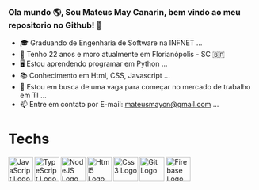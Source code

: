 ### Ola mundo 🌎, Sou Mateus May Canarin, bem vindo ao meu repositorio no Github! 🧠

  
- 🎓 Graduando de Engenharia de Software na INFNET ...
- 👨 Tenho 22 anos e moro atualmente em Florianópolis - SC 🇧🇷
- 🖥️ Estou aprendendo programar em Python ...
- 📚 Conhecimento em Html, CSS, Javascript ...
- 🏢 Estou em busca de uma vaga para começar no mercado de trabalho em TI ...
- 📫 Entre em contato por E-mail: mateusmaycn@gmail.com ...

<h1>Techs</h1>
<img src="https://cdn.jsdelivr.net/gh/devicons/devicon/icons/javascript/javascript-original.svg" alt="JavaScript Logo" width="50" height="50" align="left"/>
<img src="https://cdn.jsdelivr.net/gh/devicons/devicon/icons/typescript/typescript-original.svg" alt="TypeScript Logo" width="50" height="50" align="left"/>
<img src="https://cdn.jsdelivr.net/gh/devicons/devicon/icons/nodejs/nodejs-original.svg" alt="NodeJS Logo" width="50" height="50" align="left"/>
<img src="https://cdn.jsdelivr.net/gh/devicons/devicon/icons/html5/html5-original-wordmark.svg" alt="Html5 Logo" width="50" height="50" align="left"/>
<img src="https://cdn.jsdelivr.net/gh/devicons/devicon/icons/css3/css3-original-wordmark.svg"  alt="Css3 Logo" width="50" height="50" align="left"/>
<img src="https://cdn.jsdelivr.net/gh/devicons/devicon/icons/git/git-plain-wordmark.svg" alt="Git Logo" width="50" height="50" align="left"/>
<img src="https://cdn.jsdelivr.net/gh/devicons/devicon/icons/firebase/firebase-plain-wordmark.svg" alt="Firebase Logo" width="50" height="50" />

